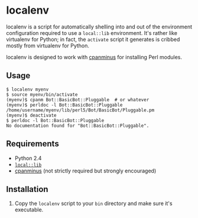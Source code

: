 # localenv #

localenv is a script for automatically shelling into and out of the environment configuration required to use a `local::lib` environment. It's rather like virtualenv for Python; in fact, the `activate` script it generates is cribbed mostly from virtualenv for Python.

localenv is designed to work with [cpanminus][] for installing Perl modules.

## Usage ##

    $ localenv myenv
    $ source myenv/bin/activate
    (myenv)$ cpanm Bot::BasicBot::Pluggable  # or whatever
    (myenv)$ perldoc -l Bot::BasicBot::Pluggable
    /home/username/myenv/lib/perl5/Bot/BasicBot/Pluggable.pm
    (myenv)$ deactivate
    $ perldoc -l Bot::BasicBot::Pluggable
    No documentation found for "Bot::BasicBot::Pluggable".

## Requirements ##

* Python 2.4
* [`local::lib`][llib]
* [cpanminus][] (not strictly required but strongly encouraged)

[llib]: http://search.cpan.org/~getty/local-lib-1.006004/lib/local/lib.pm
[cpanminus]: http://search.cpan.org/~miyagawa/App-cpanminus-1.0004/lib/App/cpanminus.pm

## Installation ##

1. Copy the `localenv` script to your `bin` directory and make sure it's executable.
